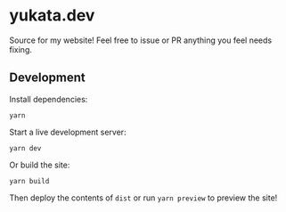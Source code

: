 # yukata.dev

Source for my website! Feel free to issue or PR anything you feel needs fixing.

## Development

Install dependencies:

```
yarn
```

Start a live development server:

```
yarn dev
```

Or build the site:

```
yarn build
```

Then deploy the contents of `dist` or run `yarn preview` to preview the site!
